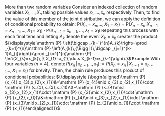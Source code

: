 More than two random variables​
Consider an indexed collection of random variables ${\displaystyle X_{1},\ldots ,X_{n}}$ taking possible values $x_{1},\dots ,x_{n}$ respectively. Then, to find the value of this member of the joint distribution, we can apply the definition of conditional probability to obtain:
${\displaystyle \mathrm {P} \left(X_{n}=x_{n},\ldots ,X_{1}=x_{1}\right)=\mathrm {P} \left(X_{n}=x_{n}|X_{n-1}=x_{n-1},\ldots ,X_{1}=x_{1}\right)\cdot \mathrm {P} \left(X_{n-1}=x_{n-1},\ldots ,X_{1}=x_{1}\right)}$
Repeating this process with each final term and letting $A_{k}$ denote the event ${\displaystyle X_{k}=x_{k}}$ creates the product:
${\displaystyle \mathrm {P} \left(\bigcap _{k=1}^{n}A_{k}\right)=\prod _{k=1}^{n}\mathrm {P} \left(A_{k}\,{\Bigg |}\,\bigcap _{j=1}^{k-1}A_{j}\right)=\prod _{k=1}^{n}\mathrm {P} \left(X_{k}=x_{k}\,|\,X_{1}=x_{1},\dots X_{k-1}=x_{k-1}\right).}$
Example​
With four variables ($n=4$), denote ${\displaystyle P(x_{n}\,|\,x_{n-1}\dots ,x_{1}):=P(X_{n}=x_{n}\,|\,X_{n-1}=x_{n-1}\dots ,X_{1}=x_{1})}$ for brevity. Then, the chain rule produces this product of conditional probabilities:
${\displaystyle {\begin{aligned}\mathrm {P} (x_{4},x_{3},x_{2},x_{1})&=\mathrm {P} (x_{4}\mid x_{3},x_{2},x_{1})\cdot \mathrm {P} (x_{3},x_{2},x_{1})\\&=\mathrm {P} (x_{4}\mid x_{3},x_{2},x_{1})\cdot \mathrm {P} (x_{3}\mid x_{2},x_{1})\cdot \mathrm {P} (x_{2},x_{1})\\&=\mathrm {P} (x_{4}\mid x_{3},x_{2},x_{1})\cdot \mathrm {P} (x_{3}\mid x_{2},x_{1})\cdot \mathrm {P} (x_{2}\mid x_{1})\cdot \mathrm {P} (x_{1})\end{aligned}}}$